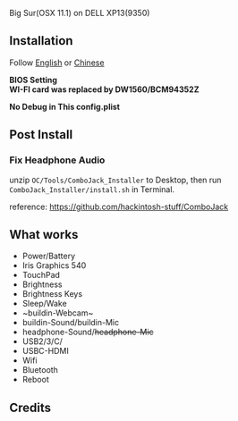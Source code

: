 Big Sur(OSX 11.1) on DELL XP13(9350)

## Installation

Follow [English](https://dortania.github.io/OpenCore-Install-Guide/installer-guide/)  or [Chinese](https://blog.daliansky.net/macOS-BigSur-11.0.1-20B29-Release-version-with-Clover-5126-original-image-Double-EFI-Version-UEFI-and-MBR.html)

**BIOS Setting**      
**WI-FI card was replaced by DW1560/BCM94352Z**  

**No Debug in This config.plist**

## Post Install

### Fix Headphone Audio

unzip `OC/Tools/ComboJack_Installer` to Desktop, then run `ComboJack_Installer/install.sh` in Terminal.  

reference: https://github.com/hackintosh-stuff/ComboJack

## What works

- Power/Battery
- Iris Graphics 540 
- TouchPad
- Brightness
- Brightness Keys
- Sleep/Wake
- ~buildin-Webcam~
- buildin-Sound/buildin-Mic
- headphone-Sound/~~headphone-Mic~~
- USB2/3/C/
- USBC-HDMI
- Wifi
- Bluetooth
- Reboot

## Credits

